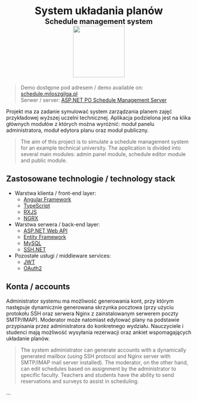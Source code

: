 <h1 align="center">
    System układania planów
    <br>
    <sup><sup>Schedule management system</sup></sup>
    <br>
    <img src="https://cdn.miloszgilga.pl/schedule-management-github-app-logo.png" width="140" height="140">
</h1>

> Demo dostępne pod adresem / demo available on: [schedule.miloszgilga.pl](https://schedule.miloszgilga.pl/) <br>
> Serwer / server: [ASP.NET PO Schedule Management Server](https://github.com/Milosz08/ASP.NET_PO_Schedule_Management_Server) <br>

Projekt ma za zadanie symulować system zarządzania planem zajęć przykładowej wyższej uczelni technicznej. Aplikacja podzielona jest na klika głównych modułów z których można wyróżnić: moduł panelu administratora, moduł edytora planu oraz moduł publiczny.<br>
> The aim of this project is to simulate a schedule management system for an example technical university. The application is divided into several main modules: admin panel module, schedule editor module and public module. <br>

## Zastosowane technologie / technology stack
- Warstwa klienta / front-end layer:
    - [Angular Framework](https://angular.io/)
    - [TypeScript](https://www.typescriptlang.org/)
    - [RXJS](https://rxjs.dev/)
    - [NGRX](https://ngrx.io/)
- Warstwa serwera / back-end layer:
    - [ASP.NET Web API](https://dotnet.microsoft.com/en-us/apps/aspnet)
    - [Entity Framework](https://docs.microsoft.com/pl-pl/ef/)
    - [MySQL](https://www.mysql.com/)
    - [SSH.NET](https://github.com/sshnet/SSH.NET)
- Pozostałe usługi / middleware services:     
    - [JWT](https://jwt.io/)
    - [OAuth2](https://oauth.net/2/)

## Konta / accounts
Administrator systemu ma możliwość generowania kont, przy którym następuje dynamicznie generowana skrzynka pocztowa (przy użyciu protokołu SSH oraz serwera Nginx z zainstalowanym serwerem poczty SMTP/IMAP). Moderator może natomiast edytować plany na podstawie przypisania przez administratora do konkretnego wydziału. Nauczyciele i studenci mają możliwość wysyłania rezerwacji oraz ankiet wspomagających układanie planów.<br>
> The system administrator can generate accounts with a dynamically generated mailbox (using SSH protocol and Nginx server with SMTP/IMAP mail server installed). The moderator, on the other hand, can edit schedules based on assignment by the administrator to specific faculty. Teachers and students have the ability to send reservations and surveys to assist in scheduling.

...
